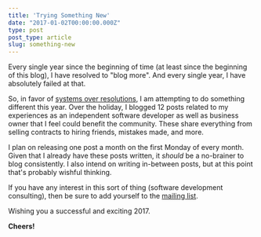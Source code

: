 ```yaml
---
title: 'Trying Something New'
date: "2017-01-02T00:00:00.000Z"
type: post 
post_type: article
slug: something-new
---
```

Every single year since the beginning of time (at least since the beginning of this blog), I have resolved to "blog more".  And every single year, I have absolutely failed at that.

So, in favor of [systems over resolutions](http://www.businessinsider.com/set-goals-not-resolutions-tim-ferriss-2016-12), I am attempting to do something different this year.  Over the holiday, I blogged 12 posts related to my experiences as an independent software developer as well as business owner that I feel could benefit the community.  These share everything from selling contracts to hiring friends, mistakes made, and more.

I plan on releasing one post a month on the first Monday of every month.  Given that I already have these posts written, it _should_ be a no-brainer to blog consistently. I also intend on writing in-between posts, but at this point that's probably wishful thinking. 

If you have any interest in this sort of thing (software development consulting), then be sure to add yourself to the [mailing list](http://brandontreb.us3.list-manage1.com/subscribe?u=66135759856eefe4f6dcec97c&id=ef6c358d78).  

Wishing you a successful and exciting 2017.

**Cheers!**

